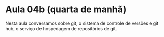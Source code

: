 Aula 04b (quarta de manhã)
====

Nesta aula conversamos sobre git, o sistema de controle de versões e git hub, o serviço de hospedagem de repositórios de git. 

